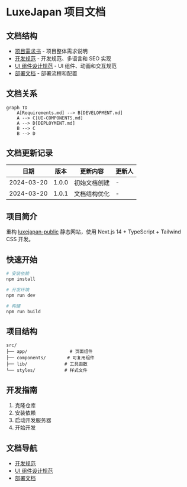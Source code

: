 # LuxeJapan 项目文档

## 文档结构
- [项目需求书](../Requirements.md) - 项目整体需求说明
- [开发规范](./DEVELOPMENT.md) - 开发规范、多语言和 SEO 实现
- [UI 组件设计规范](./UI-COMPONENTS.md) - UI 组件、动画和交互规范
- [部署文档](./DEPLOYMENT.md) - 部署流程和配置

## 文档关系
```mermaid
graph TD
    A[Requirements.md] --> B[DEVELOPMENT.md]
    A --> C[UI-COMPONENTS.md]
    A --> D[DEPLOYMENT.md]
    B --> C
    B --> D
```

## 文档更新记录
| 日期 | 版本 | 更新内容 | 更新人 |
|------|------|----------|--------|
| 2024-03-20 | 1.0.0 | 初始文档创建 | - |
| 2024-03-20 | 1.0.1 | 文档结构优化 | - |

## 项目简介
重构 [luxejapan-public](https://luxejapan.github.io/luxejapan-public/#/zh-tw/about) 静态网站，使用 Next.js 14 + TypeScript + Tailwind CSS 开发。

## 快速开始
```bash
# 安装依赖
npm install

# 开发环境
npm run dev

# 构建
npm run build
```

## 项目结构
```
src/
├── app/                # 页面组件
├── components/        # 可复用组件
├── lib/              # 工具函数
└── styles/           # 样式文件
```

## 开发指南
1. 克隆仓库
2. 安装依赖
3. 启动开发服务器
4. 开始开发

## 文档导航
- [开发规范](./DEVELOPMENT.md)
- [UI 组件设计规范](./UI-COMPONENTS.md)
- [部署文档](./DEPLOYMENT.md) 